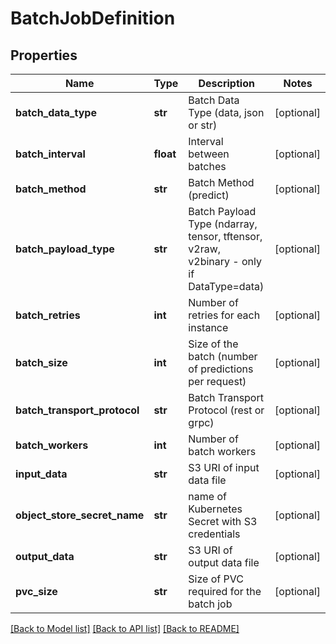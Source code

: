 # BatchJobDefinition

## Properties
Name | Type | Description | Notes
------------ | ------------- | ------------- | -------------
**batch_data_type** | **str** | Batch Data Type (data, json or str) | [optional] 
**batch_interval** | **float** | Interval between batches | [optional] 
**batch_method** | **str** | Batch Method (predict) | [optional] 
**batch_payload_type** | **str** | Batch Payload Type (ndarray, tensor, tftensor, v2raw, v2binary - only if DataType&#x3D;data) | [optional] 
**batch_retries** | **int** | Number of retries for each instance | [optional] 
**batch_size** | **int** | Size of the batch (number of predictions per request) | [optional] 
**batch_transport_protocol** | **str** | Batch Transport Protocol (rest or grpc) | [optional] 
**batch_workers** | **int** | Number of batch workers | [optional] 
**input_data** | **str** | S3 URI of input data file | [optional] 
**object_store_secret_name** | **str** | name of Kubernetes Secret with S3 credentials | [optional] 
**output_data** | **str** | S3 URI of output data file | [optional] 
**pvc_size** | **str** | Size of PVC required for the batch job | [optional] 

[[Back to Model list]](../README.md#documentation-for-models) [[Back to API list]](../README.md#documentation-for-api-endpoints) [[Back to README]](../README.md)


